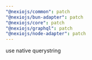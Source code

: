 ```yaml
---
"@nexiojs/common": patch
"@nexiojs/bun-adapter": patch
"@nexiojs/core": patch
"@nexiojs/graphql": patch
"@nexiojs/node-adapter": patch
---
```


use native querystring

